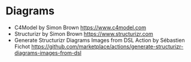 # Diagrams
- C4Model by Simon Brown https://www.c4model.com
- Structurizr by Simon Brown https://www.structurizr.com
- Generate Structurizr Diagrams Images from DSL Action by Sébastien Fichot https://github.com/marketplace/actions/generate-structurizr-diagrams-images-from-dsl